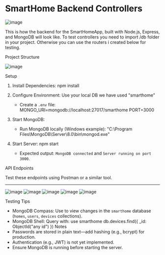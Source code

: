 # SmartHome Backend Controllers
![image](https://github.com/user-attachments/assets/f678931b-50b2-4fd9-87eb-932dced41665)


This is how the backend for the SmartHomeApp, built with Node.js, Express, and MongoDB will look like.
To test controllers you need to import /db folder in your project. Otherwise you can use the routers i created below for testing.

Project Structure


![image](https://github.com/user-attachments/assets/e2c0a6e7-cfbc-46e5-a5e0-306a152a5a92)



Setup

1. Install Dependencies:
   npm install

2. Configure Environment:
   Use your local DB we have used "smarthome"
   - Create a `.env` file:
     MONGO_URI=mongodb://localhost:27017/smarthome
     PORT=3000

4. Start MongoDB:
   - Run MongoDB locally (Windows example):
     "C:\Program Files\MongoDB\Server\8.0\bin\mongod.exe"

5. Start Server:
   npm start
   - Expected output: `MongoDB connected` and `Server running on port 3000`.

API Endpoints

Test these endpoints using Postman or a similar tool.
*******************************************
![image](https://github.com/user-attachments/assets/e8d2b8e8-7249-4ff3-9cb0-c7f15944a192)
![image](https://github.com/user-attachments/assets/ea28b26d-63c2-4758-a311-abfd69c01292)
![image](https://github.com/user-attachments/assets/17d33b58-9fe3-4164-8d43-90f3075edf30)
![image](https://github.com/user-attachments/assets/f6574074-db87-4346-b129-d413d1a54f80)
![image](https://github.com/user-attachments/assets/d1a8dd17-f764-462e-872f-623a3605b484)


Testing Tips
- MongoDB Compass: Use to view changes in the `smarthome` database (`homes`, `users`, `devices` collections).
- MongoDB Shell: Query with:
  use smarthome
  db.devices.find({ _id: ObjectId("any id") })
Notes
- Passwords are stored in plain text—add hashing (e.g., bcrypt) for production.
- Authentication (e.g., JWT) is not yet implemented.
- Ensure MongoDB is running before starting the server.
